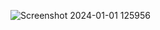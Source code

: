 
![Screenshot 2024-01-01 125956](https://github.com/adityagunale/All-React-Project/assets/121552299/fa4ab160-6712-4cbc-9a2b-80b233d51ca0)
